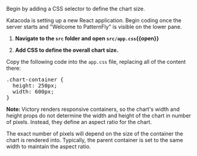 Begin by adding a CSS selector to define the chart size.

Katacoda is setting up a new React application. Begin coding once the server
starts and "Welcome to PatternFly" is visible on the lower pane.

1) <strong>Navigate to the `src` folder and open `src/app.css`{{open}}</strong>

2) <strong>Add CSS to define the overall chart size.</strong>

Copy the following code into the `app.css` file, replacing all of the content there:

<pre class="file" data-filename="src/app.css" data-target="replace">
.chart-container {
  height: 250px;
  width: 600px;
}
</pre>

<strong>Note: </strong>Victory renders responsive containers, so the chart's
width and height props do not determine the width and height of the chart in
number of pixels. Instead, they define an aspect ratio for the chart.

The exact number of pixels will depend on the size of the container the chart is
rendered into. Typically, the parent container is set to the same width to
maintain the aspect ratio.

